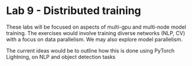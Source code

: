 # Lab 9 - Distributed training



These labs will be focused on aspects of multi-gpu and multi-node model training.
The exercises would involve training diverse networks (NLP, CV) with a focus on data parallelism.
We may also explore model parallelism.

The current ideas would be to outline how this is done using PyTorch Lightning, on NLP and object detection tasks
